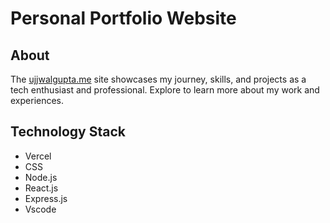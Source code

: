 # Personal Portfolio Website

## About 
The [ujjwalgupta.me](ujjwalgupta.me) site showcases my journey, skills, and projects as a tech enthusiast and professional. Explore to learn more about my work and experiences.

## Technology Stack
- Vercel
- CSS
- Node.js
- React.js
- Express.js
- Vscode
